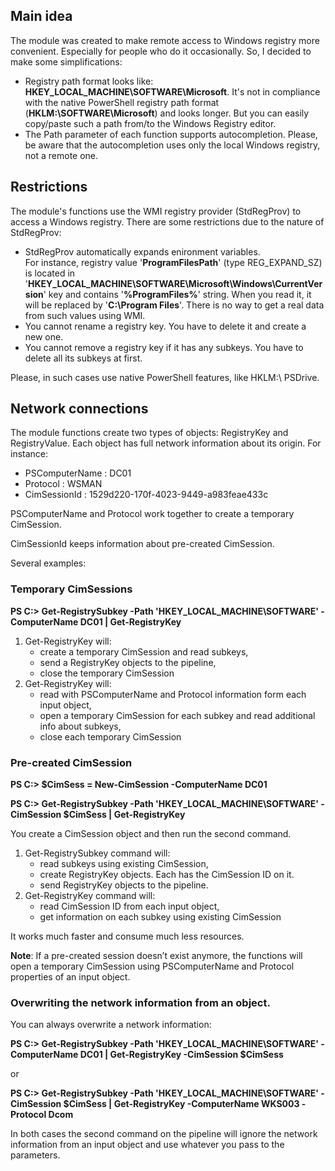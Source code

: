 ## Main idea
The module was created to make remote access to Windows registry more convenient. Especially for people who do it occasionally. So, I decided to make some simplifications:
* Registry path format looks like:  **HKEY_LOCAL_MACHINE\SOFTWARE\Microsoft**. It's not in compliance with the native PowerShell registry path format (**HKLM:\SOFTWARE\Microsoft**) and looks longer. But you can easily copy/paste such a path from/to the Windows Registry editor. 
* The Path parameter of each function supports autocompletion. Please, be aware that the autocompletion uses only the local Windows registry, not a remote one.

## Restrictions
The module's functions use the WMI registry provider (StdRegProv) to access a Windows registry. There are some restrictions due to the nature of StdRegProv:
* StdRegProv automatically expands enironment variables.  
For instance,  registry value '**ProgramFilesPath**' (type REG_EXPAND_SZ) is located in  '**HKEY_LOCAL_MACHINE\SOFTWARE\Microsoft\Windows\CurrentVersion**' key and contains '__%ProgramFiles%__' string. When you read it, it will be replaced by '**C:\Program Files**'. There is no way to get a real data from such values using WMI. 
* You cannot rename a registry key. You have to delete it and create a new one.
* You cannot remove a registry key if it has any subkeys. You have to delete all its subkeys at first.

Please, in such cases use native PowerShell features, like HKLM:\ PSDrive.


## Network connections
The module functions create two types of objects: RegistryKey and RegistryValue. Each object has full network information about its origin. For instance: 
- PSComputerName : DC01
- Protocol       : WSMAN
- CimSessionId   : 1529d220-170f-4023-9449-a983feae433c

PSComputerName and Protocol work together to create a temporary CimSession.

CimSessionId keeps information about pre-created CimSession.

Several examples:
### Temporary CimSessions

**PS C:\> Get-RegistrySubkey -Path 'HKEY_LOCAL_MACHINE\SOFTWARE' -ComputerName DC01 | Get-RegistryKey**
1. Get-RegistryKey will: 
   - create a temporary CimSession and read subkeys,
   - send a RegistryKey objects to the pipeline, 
   - close the temporary CimSession
2. Get-RegistryKey will: 
   - read with PSComputerName and Protocol information form  each input object,
   - open a temporary CimSession for each subkey and read additional info about subkeys,
   - close each temporary CimSession

### Pre-created CimSession

**PS C:\> $CimSess = New-CimSession -ComputerName DC01**

**PS C:\> Get-RegistrySubkey -Path 'HKEY_LOCAL_MACHINE\SOFTWARE' -CimSession $CimSess | Get-RegistryKey**

You create a CimSession object and then run the second command.
1. Get-RegistrySubkey command will:
   - read subkeys using existing CimSession,
   - create RegistryKey objects. Each has the CimSession ID on it.
   - send RegistryKey objects to the pipeline.
2. Get-RegistryKey command will:
   - read CimSession ID from each input object,
   - get information on each subkey using existing CimSession

It works much faster and consume much less resources.

**Note**: If a pre-created session doesn’t exist anymore, the functions will open a temporary CimSession using PSComputerName and Protocol properties of an input object. 

### Overwriting the network information from an object.
You can always overwrite a network information:

**PS C:\> Get-RegistrySubkey -Path 'HKEY_LOCAL_MACHINE\SOFTWARE' -ComputerName DC01 | Get-RegistryKey -CimSession $CimSess**

or

**PS C:\> Get-RegistrySubkey -Path 'HKEY_LOCAL_MACHINE\SOFTWARE' -CimSession $CimSess | Get-RegistryKey -ComputerName WKS003 -Protocol Dcom**

In both cases the second command on the pipeline will ignore the network information from an input object and use whatever you pass to the parameters.
